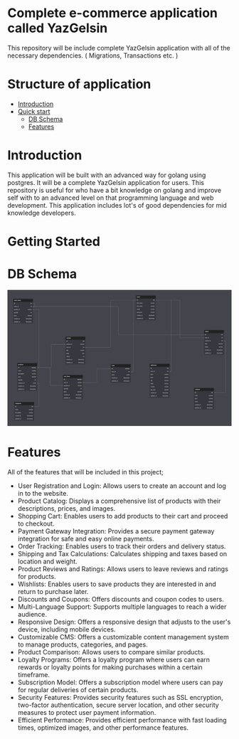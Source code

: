 # Complete e-commerce application called YazGelsin

This repository will be include complete YazGelsin application with all of the necessary dependencies. ( Migrations, Transactions etc. )

# Structure of application

- [Introduction](#introduction)
- [Quick start](#getting-started)
  - [DB Schema](#db-schema)
  - [Features](#features)


# Introduction

This application will be built with an advanced way for golang using postgres. It will be a complete YazGelsin application for users. This repository is useful for who have a bit knowledge on golang and improve self with to an advanced level on that programming language and web development. This application includes lot's of good dependencies for mid knowledge developers.

# Getting Started

# DB Schema
<img src="assets/db-schema.jpg" width:200 height:200></img>

# Features

All of the features that will be included in this project;

- User Registration and Login: Allows users to create an account and log in to the website.
- Product Catalog: Displays a comprehensive list of products with their descriptions, prices, and images.
- Shopping Cart: Enables users to add products to their cart and proceed to checkout.
- Payment Gateway Integration: Provides a secure payment gateway integration for safe and easy online payments.
- Order Tracking: Enables users to track their orders and delivery status.
- Shipping and Tax Calculations: Calculates shipping and taxes based on location and weight.
- Product Reviews and Ratings: Allows users to leave reviews and ratings for products.
- Wishlists: Enables users to save products they are interested in and return to purchase later.
- Discounts and Coupons: Offers discounts and coupon codes to users.
- Multi-Language Support: Supports multiple languages to reach a wider audience.
- Responsive Design: Offers a responsive design that adjusts to the user's device, including mobile devices.
- Customizable CMS: Offers a customizable content management system to manage products, categories, and pages.
- Product Comparison: Allows users to compare similar products.
- Loyalty Programs: Offers a loyalty program where users can earn rewards or loyalty points for making purchases within a certain timeframe.
- Subscription Model: Offers a subscription model where users can pay for regular deliveries of certain products.
- Security Features: Provides security features such as SSL encryption, two-factor authentication, secure server location, and other security measures to protect user payment information.
- Efficient Performance: Provides efficient performance with fast loading times, optimized images, and other performance features.

